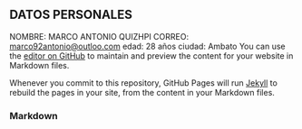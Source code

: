 ## DATOS PERSONALES
NOMBRE: MARCO ANTONIO QUIZHPI
CORREO: marco92antonio@outloo.com
edad: 28 años
ciudad: Ambato
You can use the [editor on GitHub](https://github.com/maquizhpi/Presentacion/edit/gh-pages/index.md) to maintain and preview the content for your website in Markdown files.

Whenever you commit to this repository, GitHub Pages will run [Jekyll](https://jekyllrb.com/) to rebuild the pages in your site, from the content in your Markdown files.

### Markdown

